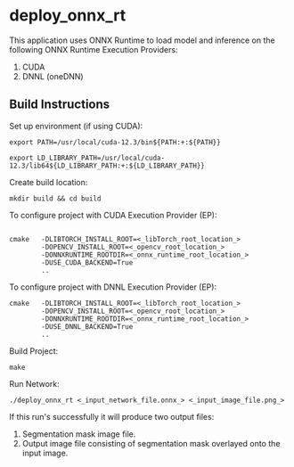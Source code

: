 # deploy_onnx_rt
This application uses ONNX Runtime to load model and inference on the following ONNX Runtime Execution Providers:

1) CUDA
2) DNNL (oneDNN)

## Build Instructions
Set up environment (if using CUDA):

```
export PATH=/usr/local/cuda-12.3/bin${PATH:+:${PATH}}

export LD_LIBRARY_PATH=/usr/local/cuda-12.3/lib64${LD_LIBRARY_PATH:+:${LD_LIBRARY_PATH}}
```

Create build location:

```
mkdir build && cd build

```

To configure project with CUDA Execution Provider (EP):

```

cmake   -DLIBTORCH_INSTALL_ROOT=<_libTorch_root_location_> 
        -DOPENCV_INSTALL_ROOT=<_opencv_root_location_> 
        -DONNXRUNTIME_ROOTDIR=<_onnx_runtime_root_location_>
        -DUSE_CUDA_BACKEND=True
        ..

```

To configure project with DNNL Execution Provider (EP):

```
cmake   -DLIBTORCH_INSTALL_ROOT=<_libTorch_root_location_> 
        -DOPENCV_INSTALL_ROOT=<_opencv_root_location_> 
        -DONNXRUNTIME_ROOTDIR=<_onnx_runtime_root_location_>
        -DUSE_DNNL_BACKEND=True
        ..

```

Build Project:

```
make
```

Run Network:

```
./deploy_onnx_rt <_input_network_file.onnx_> <_input_image_file.png_>
```

If this run's successfully it will produce two output files:

1) Segmentation mask image file.
2) Output image file consisting of segmentation mask overlayed onto the input image.